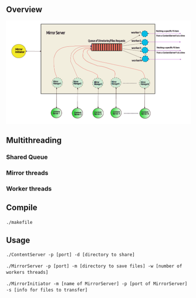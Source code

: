 ## Overview

![structure](https://github.com/chanioxaris/Multithreaded-MirrorServer/blob/master/img/structure.png)

## Multithreading

### Shared Queue

### Mirror threads

### Worker threads

## Compile

`./makefile`

## Usage

`./ContentServer -p [port] -d [directory to share]`

`./MirrorServer -p [port] -m [directory to save files] -w [number of workers threads]`

`./MirrorInitiator -m [name of MirrorServer] -p [port of MirrorServer] -s [info for files to transfer]`
